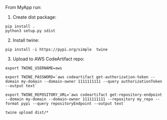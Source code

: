 
From MyApp run:

1. Create dist package:

 ``` 
pip install .
python3 setup.py sdist
 ``` 

2. Install twine:

 ``` 
pip install -i https://pypi.org/simple  twine
 ``` 

3. Upload to AWS CodeArtifact repo:

 ``` 
export TWINE_USERNAME=aws

export TWINE_PASSWORD=`aws codeartifact get-authorization-token --domain my-domain --domain-owner 1111111111 --query authorizationToken --output text`

export TWINE_REPOSITORY_URL=`aws codeartifact get-repository-endpoint --domain my-domain --domain-owner 1111111111 --repository my_repo --format pypi --query repositoryEndpoint --output text`

twine upload dist/*
 ``` 